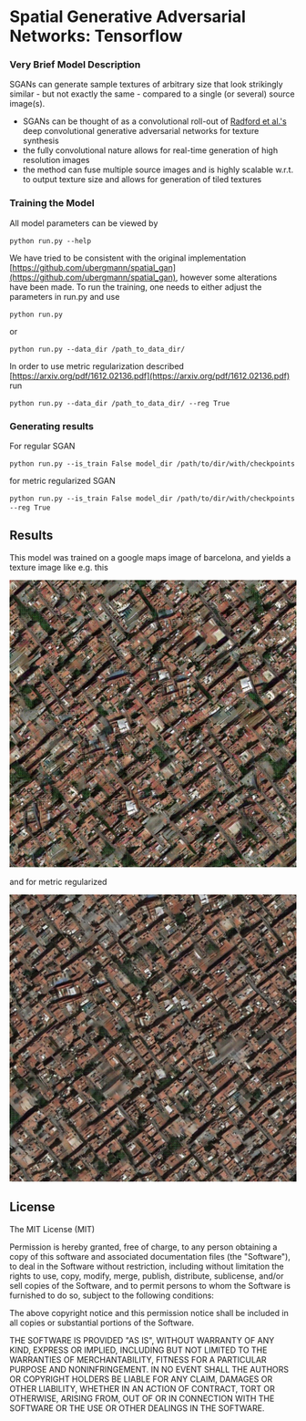 # Spatial Generative Adversarial Networks: Tensorflow


### Very Brief Model Description
SGANs can generate sample textures of arbitrary size that look strikingly similar - but not exactly the same - compared to a single (or several) source image(s).
- SGANs can be thought of as a convolutional roll-out of [Radford et al.'s](https://github.com/Newmu/dcgan_code) deep convolutional generative adversarial networks for texture synthesis
- the fully convolutional nature allows for real-time generation of high resolution images
- the method can fuse multiple source images and is highly scalable w.r.t. to output texture size and allows for generation of tiled textures

### Training the Model
All model parameters can be viewed by 
```
python run.py --help
```
We have tried to be consistent with the original implementation [https://github.com/ubergmann/spatial_gan](https://github.com/ubergmann/spatial_gan), however some alterations have been made.
To run the training, one needs to either adjust the parameters in run.py and use
```
python run.py
```
or 
```
python run.py --data_dir /path_to_data_dir/
```
In order to use metric regularization described [https://arxiv.org/pdf/1612.02136.pdf](https://arxiv.org/pdf/1612.02136.pdf) run
```
python run.py --data_dir /path_to_data_dir/ --reg True
```

### Generating results

For regular SGAN
```
python run.py --is_train False model_dir /path/to/dir/with/checkpoints
```
for metric regularized SGAN
```
python run.py --is_train False model_dir /path/to/dir/with/checkpoints --reg True
```

## Results
This model was trained on a google maps image of barcelona, and yields a texture image like e.g. this

![](results/test_sgan.jpg)

and for metric regularized

![](results/test_sgan_reg.jpg)

## License

The MIT License (MIT)

Permission is hereby granted, free of charge, to any person obtaining a copy
of this software and associated documentation files (the "Software"), to deal
in the Software without restriction, including without limitation the rights
to use, copy, modify, merge, publish, distribute, sublicense, and/or sell
copies of the Software, and to permit persons to whom the Software is
furnished to do so, subject to the following conditions:

The above copyright notice and this permission notice shall be included in all
copies or substantial portions of the Software.

THE SOFTWARE IS PROVIDED "AS IS", WITHOUT WARRANTY OF ANY KIND, EXPRESS OR
IMPLIED, INCLUDING BUT NOT LIMITED TO THE WARRANTIES OF MERCHANTABILITY,
FITNESS FOR A PARTICULAR PURPOSE AND NONINFRINGEMENT. IN NO EVENT SHALL THE
AUTHORS OR COPYRIGHT HOLDERS BE LIABLE FOR ANY CLAIM, DAMAGES OR OTHER
LIABILITY, WHETHER IN AN ACTION OF CONTRACT, TORT OR OTHERWISE, ARISING FROM,
OUT OF OR IN CONNECTION WITH THE SOFTWARE OR THE USE OR OTHER DEALINGS IN THE
SOFTWARE.
